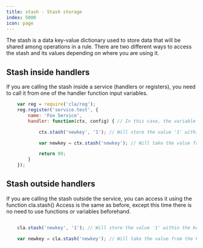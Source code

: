 ```yaml
---
title: stash - Stash storage
index: 5000
icon: page
---
```


The stash is a data key-value dictionary used to store data that will be shared among operations in a rule.  There are
two different ways to access the stash and its values depending on where you are using it.

## Stash inside handlers

If you are calling the stash inside a service (handlers or registers), you need to call it from one of the handler
function input variables.

```javascript
    var reg = require('cla/reg');
    reg.register('service.test', {
        name: 'Foo Service',
        handler: function(ctx, config) { // In this case, the variable ctx contains the stash

            ctx.stash('newkey', '1'); // Will store the value '1' within the key 'newkey' in the stash

            var newkey = ctx.stash('newkey'); // Will take the value from the key 'newkey'

            return 99;
        }
    });
```

## Stash outside handlers

If you are calling the stash outside the service, you can access it using the function cla.stash() Access is the same as
before, except this time there is no need to use functions or variables beforehand.

```javascript

    cla.stash('newkey', '1'); // Will store the value '1' within the key 'newkey' within the stash

    var newkey = cla.stash('newkey'); // Will take the value from the key 'newkey'
```
